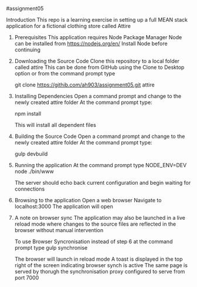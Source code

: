 #assignment05

Introduction
This repo is a learning exercise in setting up a full MEAN stack application for 
a fictional clothing store called Attire


1. Prerequisites
	This application requires Node Package Manager
	Node can be installed from https://nodejs.org/en/
	Install Node before continuing


2. Downloading the Source Code
	Clone this repository to a local folder called attire
	This can be done from GitHub using the Clone to Desktop option or from the command prompt type
	
	git clone https://githib.com/ah903/assignment05.git attire


3. Installing Dependencies
	Open a command prompt and change to the newly created attire folder
	At the command prompt type:
	
	npm install

	This will install all dependent files

4. Building the Source Code
	Open a command prompt and change to the newly created attire folder
	At the command prompt type:
	
	gulp devbuild

5. Running the application
	At the command prompt type
	NODE_ENV=DEV node ./bin/www

	The server should echo back current configuration and begin waiting for connections

6. Browsing to the application
	Open a web browser
	Navigate to localhost:3000
	The application will open

7. A note on browser sync
	The application may also be launched in a live reload mode where changes to the source
	files are reflected in the browser without manual intervention

	To use Browser Syncronisation instead of step 6 at the command prompt type
	gulp synchronise

	The browser will launch in reload mode
	A toast is displayed in the top right of the screen indicating browser synch is active
	The same page is served by thorugh the synchronisation proxy configured to serve from 
	port 7000
	


